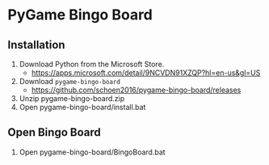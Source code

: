 # PyGame Bingo Board

## Installation
1. Download Python from the Microsoft Store.
   - https://apps.microsoft.com/detail/9NCVDN91XZQP?hl=en-us&gl=US
2. Download `pygame-bingo-board`
   - https://github.com/schoen2016/pygame-bingo-board/releases 
3. Unzip pygame-bingo-board.zip
4. Open pygame-bingo-board/install.bat

## Open Bingo Board
1. Open pygame-bingo-board/BingoBoard.bat
